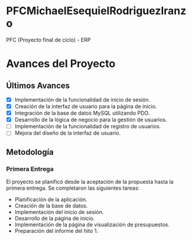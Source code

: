 # PFCMichaelEsequielRodriguezIranzo
PFC (Proyecto final de ciclo) -  ERP 

# Avances del Proyecto

## Últimos Avances

- [x] Implementación de la funcionalidad de inicio de sesión.
- [x] Creación de la interfaz de usuario para la página de inicio.
- [x] Integración de la base de datos MySQL utilizando PDO.
- [x] Desarrollo de la lógica de negocio para la gestión de usuarios.
- [ ] Implementación de la funcionalidad de registro de usuarios.
- [ ] Mejora del diseño de la interfaz de usuario.

## Metodología

### Primera Entrega

El proyecto se planificó desde la aceptación de la propuesta hasta la primera entrega. Se completaron las siguientes tareas:

- Planificación de la aplicación.
- Creación de la base de datos.
- Implementación del inicio de sesión.
- Desarrollo de la página de inicio.
- Implementación de la página de visualización de presupuestos.
- Preparación del informe del hito 1.


